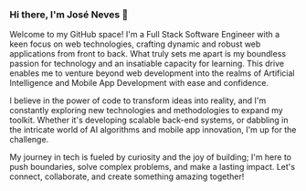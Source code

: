 ### Hi there, I'm José Neves 👋

Welcome to my GitHub space! I'm a Full Stack Software Engineer with a keen focus on web technologies, crafting dynamic and robust web applications from front to back. What truly sets me apart is my boundless passion for technology and an insatiable capacity for learning. This drive enables me to venture beyond web development into the realms of Artificial Intelligence and Mobile App Development with ease and confidence.

I believe in the power of code to transform ideas into reality, and I'm constantly exploring new technologies and methodologies to expand my toolkit. Whether it's developing scalable back-end systems, or dabbling in the intricate world of AI algorithms and mobile app innovation, I'm up for the challenge.

My journey in tech is fueled by curiosity and the joy of building; I'm here to push boundaries, solve complex problems, and make a lasting impact. Let's connect, collaborate, and create something amazing together!


<!--
**JoseNeves31/JoseNeves31** is a ✨ _special_ ✨ repository because its `README.md` (this file) appears on your GitHub profile.

Here are some ideas to get you started:

- 🔭 I’m currently working on ...
- 🌱 I’m currently learning ...
- 👯 I’m looking to collaborate on ...
- 🤔 I’m looking for help with ...
- 💬 Ask me about ...
- 📫 How to reach me: ...
- 😄 Pronouns: ...
- ⚡ Fun fact: ...
-->
